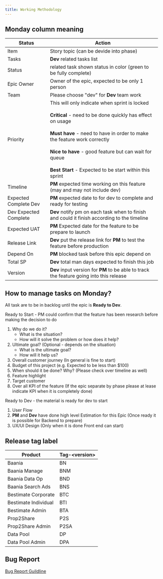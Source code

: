 ```yaml
---
title: Working Methodology
---
```


## Monday column meaning

| Status                | Action                                                                                                                                                                                                                                                                                                                                          |
|-----------------------|-------------------------------------------------------------------------------------------------------------------------------------------------------------------------------------------------------------------------------------------------------------------------------------------------------------------------------------------------|
| Item                  | Story topic (can be devide into phase)                                                                                                                                                                                                                                                                                                          |
| Tasks                 | **Dev** related tasks list                                                                                                                                                                                                                                                                                                                      |
| Status                | related task shown status in color (green to be fully complete)                                                                                                                                                                                                                                                                                 |
| Epic Owner            | Owner of the epic, expected to be only 1 person                                                                                                                                                                                                                                                                                                 |
| Team                  | Please choose "dev" for **Dev** team work                                                                                                                                                                                                                                                                                                       |
| Priority              | This will only indicate when sprint is locked <br/><br/> **Critical** - need to be done quickly has effect on usage  <br/><br/> **Must have** - need to have in order to make the feature work correctly  <br/><br/> **Nice to have** - good feature but can wait for queue <br/><br/> **Best Start** - Expected to be start within this sprint |
| Timeline              | **PM** expected time working on this feature (may and may not include dev)                                                                                                                                                                                                                                                                      |
| Expected Complete Dev | **PM** expected date to for dev to complete and ready for testing                                                                                                                                                                                                                                                                               |
| Dev Expected Complete | **Dev** notify pm on each task when to finish and could it finish according to the timeline                                                                                                                                                                                                                                                     |
| Expected UAT          | **PM** Expected date for the feature to be prepare to launch                                                                                                                                                                                                                                                                                    |
| Release Link          | **Dev** put the release link for **PM** to test the feature before production                                                                                                                                                                                                                                                                   |
| Depend On             | **PM** blocked task before this epic depend on                                                                                                                                                                                                                                                                                                  |
| Total SP              | **Dev** total man days expected to finish this job                                                                                                                                                                                                                                                                                              |
| Version               | **Dev** input version for **PM** to be able to track the feature going into this release                                                                                                                                                                                                                                                        |


## How to manage tasks on Monday?

All task are to be in backlog until the epic is **Ready to Dev**.

Ready to Start - PM could confirm that the feature has been research before making the decision to do

1. Why do we do it?
    - What is the situation?
    - How will it solve the problem or how does it help?
2. Ultimate goal? (Optional - depends on the situation)
    - What is the ultimate goal?
    - How will it help us?
3. Overall customer journey (In general is fine to start)
4. Budget of this project (e.g. Expected to be less than $100)
5. When should it be done? Why? (Please check over timeline as well)
6. Feature highlight
7. Target customer
8. Over all KPI of the feature (If the epic separate by phase please at lease indicate KPI when it is completely done)

Ready to Dev - the material is ready for dev to start

1. User Flow
2. **PM** and **Dev** have done high level Estimation for this Epic (Once ready it is possible for Backend to prepare)
3. UX/UI Design (Only when it is done Front end can start)

## Release tag label


| Product              | Tag-\<version\> |
|----------------------|-----------------|
| Baania               | BN              |
| Baania Manage        | BNM             |
| Baania Data Op       | BND             |
| Baania Search Ads    | BNS             |
| Bestimate Corporate  | BTC             |
| Bestimate Individual | BTI             |
| Bestimate Admin      | BTA             |
| Prop2Share           | P2S             |
| Prop2Share Admin     | P2SA            |
| Data Pool            | DP              |
| Data Pool Admin      | DPA             |


## Bug Report

[Bug Report Guildline](https://onboarding.baania.com/docs/developers/bug-reports)
